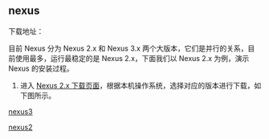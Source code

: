 ## nexus

下载地址：

目前 Nexus 分为 Nexus 2.x 和 Nexus 3.x 两个大版本，它们是并行的关系，目前使用最多，运行最稳定的是 Nexus 2.x，下面我们以 Nexus 2.x 为例，演示 Nexus 的安装过程。

1.  进入 [Nexus 2.x 下载页面](http://help.sonatype.com/repomanager2/download#Download-NexusRepositoryManager2OSS)，根据本机操作系统，选择对应的版本进行下载，如下图所示。

[nexus3](https://help.sonatype.com/repomanager3/product-information/download)

[nexus2](https://help.sonatype.com/repomanager2/download#Download-NexusRepositoryManager2OSS)

